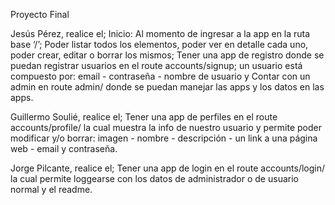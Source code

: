 Proyecto Final

Jesús Pérez, realice el; Inicio: Al momento de ingresar a la app en la ruta base ‘/’; Poder listar todos los elementos, poder ver en detalle cada uno, poder crear, editar o borrar los mismos; Tener una app de registro donde se puedan registrar usuarios en el route accounts/signup; un usuario está compuesto por: email - contraseña - nombre de usuario y Contar con un admin en route admin/ donde se puedan manejar las apps y los datos en las apps.

Guillermo Soulié, realice el; Tener una app de perfiles en el route accounts/profile/ la cual muestra la info de nuestro usuario y permite poder modificar y/o borrar: imagen - nombre - descripción -  un link a una página web - email y contraseña.


Jorge Pilcante, realice el; Tener una app de login en el route accounts/login/ la cual permite loggearse con los datos de administrador o de usuario normal y el readme.



